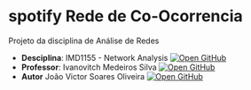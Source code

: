 # spotify Rede de Co-Ocorrencia
Projeto da disciplina de Análise de Redes

- **Desciplina**: IMD1155 - Network Analysis [![Open GitHub](https://badgen.net/badge/icon/github?icon=github&label)](https://github.com/ivanovitchm/network_analysis_2021)
- **Professor**: Ivanovitch Medeiros Silva [![Open GitHub](https://badgen.net/badge/icon/github?icon=github&label)](https://github.com/ivanovitchm/)
- **Autor** João Victor Soares Oliveira [![Open GitHub](https://badgen.net/badge/icon/github?icon=github&label)](https://github.com/passjoao/)
